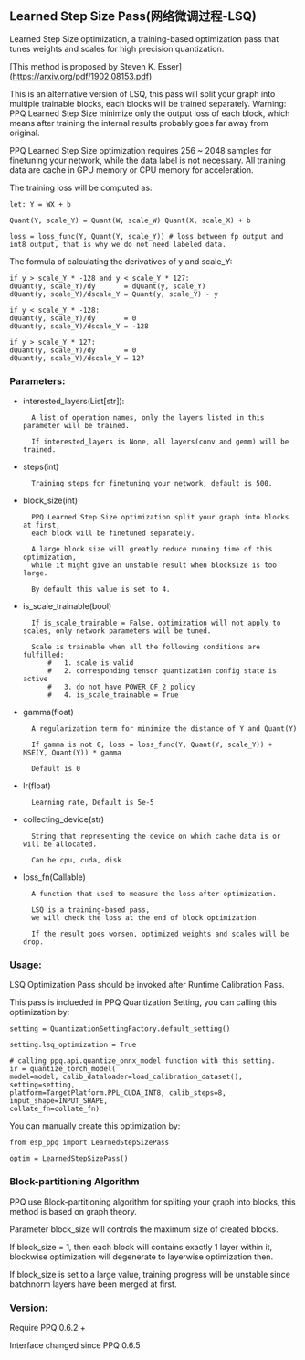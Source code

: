 
## Learned Step Size Pass(网络微调过程-LSQ)

Learned Step Size optimization, a training-based optimization pass that tunes weights and scales for high precision quantization.

[This method is proposed by Steven K. Esser] (https://arxiv.org/pdf/1902.08153.pdf)

This is an alternative version of LSQ, this pass will split your graph into multiple trainable blocks, each blocks will be trained separately.
Warning: PPQ Learned Step Size minimize only the output loss of each block, which means after training the internal results probably goes far away from original. 

PPQ Learned Step Size optimization requires 256 ~ 2048 samples for finetuning your network, while the data label is not necessary. All training data are cache in GPU memory or CPU memory for acceleration.

The training loss will be computed as:

    let: Y = WX + b

    Quant(Y, scale_Y) = Quant(W, scale_W) Quant(X, scale_X) + b

    loss = loss_func(Y, Quant(Y, scale_Y)) # loss between fp output and int8 output, that is why we do not need labeled data.

The formula of calculating the derivatives of y and scale_Y:

    if y > scale_Y * -128 and y < scale_Y * 127:
    dQuant(y, scale_Y)/dy       = dQuant(y, scale_Y)
    dQuant(y, scale_Y)/dscale_Y = Quant(y, scale_Y) - y

    if y < scale_Y * -128:
    dQuant(y, scale_Y)/dy       = 0
    dQuant(y, scale_Y)/dscale_Y = -128

    if y > scale_Y * 127:
    dQuant(y, scale_Y)/dy       = 0
    dQuant(y, scale_Y)/dscale_Y = 127

### Parameters:

* interested_layers(List[str]):

        A list of operation names, only the layers listed in this parameter will be trained.

        If interested_layers is None, all layers(conv and gemm) will be trained.

* steps(int)

        Training steps for finetuning your network, default is 500.

* block_size(int)

        PPQ Learned Step Size optimization split your graph into blocks at first, 
        each block will be finetuned separately.

        A large block size will greatly reduce running time of this optimization,
        while it might give an unstable result when blocksize is too large.

        By default this value is set to 4.

* is_scale_trainable(bool)

        If is_scale_trainable = False, optimization will not apply to scales, only network parameters will be tuned.

        Scale is trainable when all the following conditions are fulfilled:
            #   1. scale is valid
            #   2. corresponding tensor quantization config state is active
            #   3. do not have POWER_OF_2 policy
            #   4. is_scale_trainable = True

* gamma(float)

        A regularization term for minimize the distance of Y and Quant(Y)

        If gamma is not 0, loss = loss_func(Y, Quant(Y, scale_Y)) + MSE(Y, Quant(Y)) * gamma

        Default is 0

* lr(float)

        Learning rate, Default is 5e-5

* collecting_device(str)

        String that representing the device on which cache data is or will be allocated.

        Can be cpu, cuda, disk

* loss_fn(Callable)

        A function that used to measure the loss after optimization.

        LSQ is a training-based pass, 
        we will check the loss at the end of block optimization.

        If the result goes worsen, optimized weights and scales will be drop.

### Usage:

LSQ Optimization Pass should be invoked after Runtime Calibration Pass.

This pass is inclueded in PPQ Quantization Setting, you can calling this optimization by:

    setting = QuantizationSettingFactory.default_setting()

    setting.lsq_optimization = True

    # calling ppq.api.quantize_onnx_model function with this setting.
    ir = quantize_torch_model(
    model=model, calib_dataloader=load_calibration_dataset(), setting=setting,
    platform=TargetPlatform.PPL_CUDA_INT8, calib_steps=8, input_shape=INPUT_SHAPE, 
    collate_fn=collate_fn)

You can manually create this optimization by:

    from esp_ppq import LearnedStepSizePass

    optim = LearnedStepSizePass()


### Block-partitioning Algorithm

PPQ use Block-partitioning algorithm for spliting your graph into blocks, this method is based on graph theory.

Parameter block_size will controls the maximum size of created blocks.

If block_size = 1, then each block will contains exactly 1 layer within it, blockwise optimization will degenerate to layerwise optimization then.

If block_size is set to a large value, training progress will be unstable since batchnorm layers have been merged at first.

### Version:

Require PPQ 0.6.2 +

Interface changed since PPQ 0.6.5
